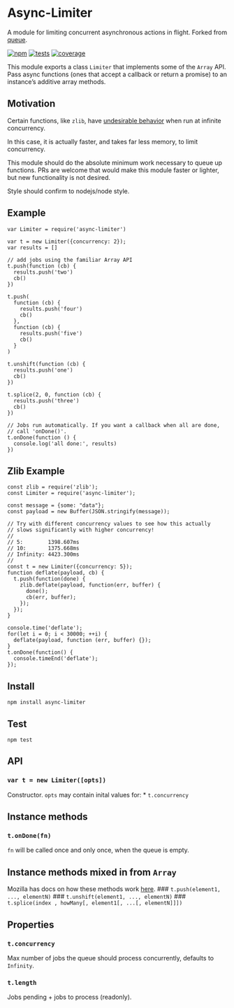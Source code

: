 Async-Limiter
=============

A module for limiting concurrent asynchronous actions in flight. Forked from [queue](https://github.com/jessetane/queue).

[![npm](http://img.shields.io/npm/v/async-limiter.svg?style=flat-square)](http://www.npmjs.org/async-limiter) [![tests](https://img.shields.io/travis/STRML/async-limiter.svg?style=flat-square&branch=master)](https://travis-ci.org/STRML/async-limiter) [![coverage](https://img.shields.io/coveralls/STRML/async-limiter.svg?style=flat-square&branch=master)](https://coveralls.io/r/STRML/async-limiter)

This module exports a class `Limiter` that implements some of the `Array` API. Pass async functions (ones that accept a callback or return a promise) to an instance’s additive array methods.

Motivation
----------

Certain functions, like `zlib`, have [undesirable behavior](https://github.com/nodejs/node/issues/8871#issuecomment-250915913) when run at infinite concurrency.

In this case, it is actually faster, and takes far less memory, to limit concurrency.

This module should do the absolute minimum work necessary to queue up functions. PRs are welcome that would make this module faster or lighter, but new functionality is not desired.

Style should confirm to nodejs/node style.

Example
-------

    var Limiter = require('async-limiter')

    var t = new Limiter({concurrency: 2});
    var results = []

    // add jobs using the familiar Array API
    t.push(function (cb) {
      results.push('two')
      cb()
    })

    t.push(
      function (cb) {
        results.push('four')
        cb()
      },
      function (cb) {
        results.push('five')
        cb()
      }
    )

    t.unshift(function (cb) {
      results.push('one')
      cb()
    })

    t.splice(2, 0, function (cb) {
      results.push('three')
      cb()
    })

    // Jobs run automatically. If you want a callback when all are done,
    // call 'onDone()'.
    t.onDone(function () {
      console.log('all done:', results)
    })

Zlib Example
------------

    const zlib = require('zlib');
    const Limiter = require('async-limiter');

    const message = {some: "data"};
    const payload = new Buffer(JSON.stringify(message));

    // Try with different concurrency values to see how this actually
    // slows significantly with higher concurrency!
    //
    // 5:        1398.607ms
    // 10:       1375.668ms
    // Infinity: 4423.300ms
    //
    const t = new Limiter({concurrency: 5});
    function deflate(payload, cb) {
      t.push(function(done) {
        zlib.deflate(payload, function(err, buffer) {
          done();
          cb(err, buffer);
        });
      });
    }

    console.time('deflate');
    for(let i = 0; i < 30000; ++i) {
      deflate(payload, function (err, buffer) {});
    }
    t.onDone(function() {
      console.timeEnd('deflate');
    });

Install
-------

`npm install async-limiter`

Test
----

`npm test`

API
---

### `var t = new Limiter([opts])`

Constructor. `opts` may contain inital values for: \* `t.concurrency`

Instance methods
----------------

### `t.onDone(fn)`

`fn` will be called once and only once, when the queue is empty.

Instance methods mixed in from `Array`
--------------------------------------

Mozilla has docs on how these methods work [here](https://developer.mozilla.org/en-US/docs/Web/JavaScript/Reference/Global_Objects/Array). \#\#\# `t.push(element1, ..., elementN)` \#\#\# `t.unshift(element1, ..., elementN)` \#\#\# `t.splice(index , howMany[, element1[, ...[, elementN]]])`

Properties
----------

### `t.concurrency`

Max number of jobs the queue should process concurrently, defaults to `Infinity`.

### `t.length`

Jobs pending + jobs to process (readonly).
